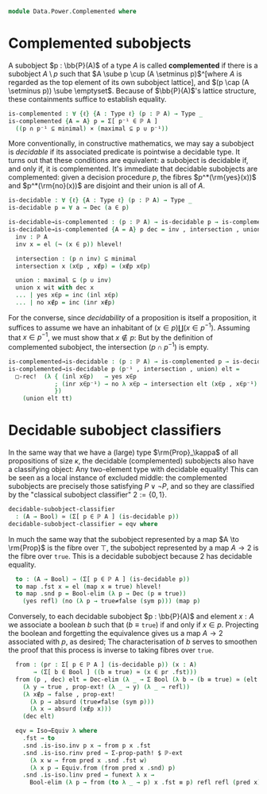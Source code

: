 <!--
```agda
{-# OPTIONS -vtactic.hlevel:10 #-}
open import 1Lab.Prelude

open import Data.Power
open import Data.Bool
open import Data.Dec
open import Data.Sum
```
-->

```agda
module Data.Power.Complemented where
```

# Complemented subobjects

A subobject $p : \bb{P}(A)$ of a type $A$ is called **complemented** if
there is a subobject $A \setminus p$ such that $A \sube p \cup (A
\setminus p)$^[where $A$ is regarded as the top element of its own
subobject lattice], and $(p \cap (A \setminus p)) \sube \emptyset$.
Because of $\bb{P}(A)$'s lattice structure, these containments suffice
to establish equality.

<!--
```agda
private variable
  ℓ : Level
  A : Type ℓ
  p q r : ℙ A
```
-->

```agda
is-complemented : ∀ {ℓ} {A : Type ℓ} (p : ℙ A) → Type _
is-complemented {A = A} p = Σ[ p⁻¹ ∈ ℙ A ]
  ((p ∩ p⁻¹ ⊆ minimal) × (maximal ⊆ p ∪ p⁻¹))
```

More conventionally, in constructive mathematics, we may say a subobject
is _decidable_ if its associated predicate is pointwise a decidable
type. It turns out that these conditions are equivalent: a subobject is
decidable if, and only if, it is complemented. It's immediate that
decidable subobjects are complemented: given a decision procedure $p$,
the fibres $p^*(\rm{yes}(x))$ and $p^*(\rm{no}(x))$ are disjoint and
their union is all of $A$.

```agda
is-decidable : ∀ {ℓ} {A : Type ℓ} (p : ℙ A) → Type _
is-decidable p = ∀ a → Dec (a ∈ p)

is-decidable→is-complemented : (p : ℙ A) → is-decidable p → is-complemented p
is-decidable→is-complemented {A = A} p dec = inv , intersection , union where
  inv : ℙ A
  inv x = el (¬ (x ∈ p)) hlevel!

  intersection : (p ∩ inv) ⊆ minimal
  intersection x (x∈p , x∉p) = (x∉p x∈p)

  union : maximal ⊆ (p ∪ inv)
  union x wit with dec x
  ... | yes x∈p = inc (inl x∈p)
  ... | no x∉p = inc (inr x∉p)
```

For the converse, since _decidability_ of a proposition is itself a
proposition, it suffices to assume we have an inhabitant of $(x \in p)
\coprod (x \in p^{-1})$. Assuming that $x \in p^{-1}$, we must show that
$x \notin p$: But by the definition of complemented subobject, the
intersection $(p \cap p^{-1})$ is empty.

```agda
is-complemented→is-decidable : (p : ℙ A) → is-complemented p → is-decidable p
is-complemented→is-decidable p (p⁻¹ , intersection , union) elt =
  □-rec!  (λ { (inl x∈p)   → yes x∈p
             ; (inr x∈p⁻¹) → no λ x∈p → intersection elt (x∈p , x∈p⁻¹)
             })
    (union elt tt)
```

# Decidable subobject classifiers

In the same way that we have a (large) type $\rm{Prop}_\kappa$ of all
propositions of size $\kappa$, the decidable (complemented) subobjects
also have a classifying object: Any two-element type with decidable
equality! This can be seen as a local instance of excluded middle: the
complemented subobjects are precisely those satisfying $P \lor \neg P$,
and so they are classified by the "classical subobject classifier" $2 :=
\{ 0, 1 \}$.

```agda
decidable-subobject-classifier
  : (A → Bool) ≃ (Σ[ p ∈ ℙ A ] (is-decidable p))
decidable-subobject-classifier = eqv where
```

In much the same way that the subobject represented by a map $A \to
\rm{Prop}$ is the fibre over $\top$, the subobject represented by a map
$A \to 2$ is the fibre over $\mathtt{true}$. This is a decidable
subobject because $2$ has decidable equality.

```agda
  to : (A → Bool) → (Σ[ p ∈ ℙ A ] (is-decidable p))
  to map .fst x = el (map x ≡ true) hlevel!
  to map .snd p = Bool-elim (λ p → Dec (p ≡ true))
    (yes refl) (no (λ p → true≠false (sym p))) (map p)
```

Conversely, to each decidable subobject $p : \bb{P}(A)$ and element $x :
A$ we associate a boolean $b$ such that $(b \equiv \mathtt{true})$ if
and only if $x \in p$. Projecting the boolean and forgetting the
equivalence gives us a map $A \to 2$ associated with $p$, as desired;
The characterisation of $b$ serves to smoothen the proof that this
process is inverse to taking fibres over $\mathtt{true}$.

```agda
  from : (pr : Σ[ p ∈ ℙ A ] (is-decidable p)) (x : A)
       → (Σ[ b ∈ Bool ] ((b ≡ true) ≃ (x ∈ pr .fst)))
  from (p , dec) elt = Dec-elim (λ _ → Σ Bool (λ b → (b ≡ true) ≃ (elt ∈ p)))
    (λ y → true , prop-ext! (λ _ → y) (λ _ → refl))
    (λ x∉p → false , prop-ext!
      (λ p → absurd (true≠false (sym p)))
      (λ x → absurd (x∉p x)))
    (dec elt)

  eqv = Iso→Equiv λ where
    .fst → to
    .snd .is-iso.inv p x → from p x .fst
    .snd .is-iso.rinv pred → Σ-prop-path! $ ℙ-ext
      (λ x w → from pred x .snd .fst w)
      (λ x p → Equiv.from (from pred x .snd) p)
    .snd .is-iso.linv pred → funext λ x →
      Bool-elim (λ p → from (to λ _ → p) x .fst ≡ p) refl refl (pred x)
```
